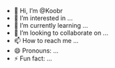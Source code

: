 - 👋 Hi, I’m @Koobr
- 👀 I’m interested in ...
- 🌱 I’m currently learning ...
- 💞️ I’m looking to collaborate on ...
- 📫 How to reach me ...
- 😄 Pronouns: ...
- ⚡ Fun fact: ...

<!---
Koobr/Koobr is a ✨ special ✨ repository because its `README.md` (this file) appears on your GitHub profile.
You can click the Preview link to take a look at your changes.
--->

